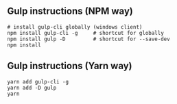 ## Gulp instructions (NPM way)
```
# install gulp-cli globally (windows client)
npm install gulp-cli -g     # shortcut for globally
npm install gulp -D         # shortcut for --save-dev
npm install
```

## Gulp instructions (Yarn way)
```
yarn add gulp-cli -g
yarn add -D gulp
yarn
```
